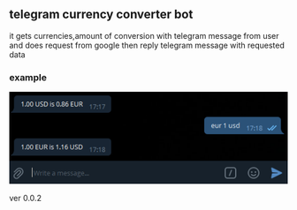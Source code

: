 ## telegram currency converter bot

it gets currencies,amount of conversion with telegram message from user and does request from google then reply telegram message with requested data

### example
![Alt text](repo/example.png "example_conv_image")

ver 0.0.2